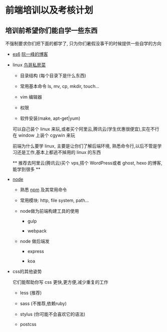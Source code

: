 # 前端培训以及考核计划

## 培训前希望你们能自学一些东西

不强制要求你们把下面的都学了, 只为你们暑假没事干的时候提供一些自学的方向
  
  + [es6](https://developer.mozilla.org/zh-CN/docs/Web/JavaScript) [阮一峰的博客](http://es6.ruanyifeng.com/)

  + linux [鸟哥私房菜](http://cn.linux.vbird.org/linux_basic/linux_basic.php)
    
    - 目录结构 (每个目录下是什么东西)

    - 常用基本命令 ls, mv, cp, mkdir, touch...
    
    - vim 编辑器

    - 权限

    - 软件安装(make, apt-get|yum)

    可以自己装个 linux 来玩,或者买个阿里云,腾讯云(学生优惠很便宜),实在不行在 window 上装个 cgywin 来玩

    前端为什么要学 linux, 主要是让你们了解后端环境, 熟悉命令行,以后不管是学习还是工作,基本上都逃不掉用的 linux 的东西


    ** 推荐去阿里云(腾讯云)买个 vps,搭个 WordPress或者 ghost, hexo 的博客,能学到很多 **
    
  + [node](https://nodejs.org/en/)

    - 熟悉 [npm](https://www.npmjs.com/) 及其常用命令

    - 常用模块: http, file system, path...

    - node做为前端构建工具的使用

      + gulp

      + webpack

    - node 做后端发

      + express

      + koa


  + css的其他姿势
    
    它们能帮助你写 css 更快,更方便,减少重复的工作

    - less (推荐)

    - sass (不推荐,依赖ruby)

    - stylus (你可能不会喜欢它的语法)

    - postcss
























